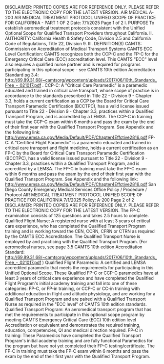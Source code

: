 DISCLAIMER: PRINTED COPIES ARE FOR REFERENCE ONLY. PLEASE REFER TO THE ELECTRONIC COPY FOR THE LATEST VERSION.
AIR MEDICAL A-200
AIR MEDICAL TREATMENT PROTOCOL UNIFIED
SCOPE OF PRACTICE FOR CALIFORNIA - PART 1 OF 2
Date: 7/1/2025 Page 1 of 2
I. PURPOSE
To establish aeromedical treatment protocols consistent with the Unified Optional Scope for
Qualified Transport Providers throughout California.
II. AUTHORITY: California Health & Safety Code, Division 2.5 and California Code of Regulations,
Title 22, Division 9.
III. DEFINITION(S)
CAMTS: Commission on Accreditation of Medical Transport Systems
CAMTS ECC Level Certification: CAMTS recognizes both the CCP-C and the FP-C for the
Emergency Critical Care (ECC) accreditation level. This CAMTS "ECC" level also requires a
qualified nurse partner and is required for programs participating in this optional scope - see CAMTS
10th edition Accreditation Standard pg 3.4: http://69.89.31.68/~camtsorg/wpcontent/uploads/2017/06/10th_Standards_Free_-_021017.pdf .
CCP-C: A "Critical Care Paramedic" is a paramedic educated and trained in critical care transport,
whose scope of practice is in accordance to the standards prescribed in Title 22 - Division 9 -
Chapter 3.3, holds a current certification as a CCP by the Board for Critical Care Transport
Paramedic Certification (BCCTPC), has a valid license issued pursuant to Title 22 - Division 9 -
Chapter 3.3, practices within a Qualified Transport Program, and is accredited by a LEMSA. The
CCP-C in training must take the CCP-C exam within 6 months and pass the exam by the end of
their first year with the Qualified Transport Program. See Appendix and the following link:
http://www.emsa.ca.gov/Media/Default/PDF/Chapter4Effctive2816.pdf
FP-C: A "Certified Flight Paramedic" is a paramedic educated and trained in critical care transport
and flight medicine, holds a current certification as an FP-C by the Board for Critical Care
Transport Paramedic Certification (BCCTPC), has a valid license issued pursuant to Title 22 -
Division 9 - Chapter 3.3, practices within a Qualified Transport Program, and is accredited by a
LEMSA. The FP-C in training must take the FP-C exam within 6 months and pass the exam by the
end of their first year with the Qualified Transport Program. See Appendix and the following link:
http://www.emsa.ca.gov/Media/Default/PDF/Chapter4Effctive2816.pdf 
San Diego County Emergency Medical Services Office
Policy / Procedure / Protocol
AIR MEDICAL TREATMENT PROTOCOL UNIFIED SCOPE OF PRACTICE FOR CALIFORNIA 7/1/2025
Policy: A-200 Page 2 of 2
DISCLAIMER: PRINTED COPIES ARE FOR REFERENCE ONLY. PLEASE REFER TO THE ELECTRONIC COPY FOR THE LATEST VERSION.
The FP-C examination consists of 125 questions and takes 2.5 hours to complete.
Qualified Flight Nurse: A registered nurse with at least 3 years of critical care experience, who
has completed the Qualified Transport Program training and is working toward the CEN, CCRN,
CFRN or CTRN as required by the CAMTS ECC Accreditation. The Qualified Transport Nurse is
employed by and practicing with the Qualified Transport Program. (For aeromedical nurses, see
page 3.5 CAMTS 10th edition Accreditation Standard: http://69.89.31.68/~camtsorg/wpcontent/uploads/2017/06/10th_Standards_Free_-_021017.pdf )
Qualified Flight Paramedic: A certified and LEMSA accredited paramedic that meets the
requirements for participating in this Unified Optional Scope. These Qualified FP-C or CCP-C
paramedics have at least 3 years of critical care experience and have completed the Qualified Flight
Program's initial academy training and fall into one of these categories: FP-C, or FP-in training, or
CCP-C or CC-in training with additional education in flight and altitude physiology, and are working
for a Qualified Transport Program and are paired with a Qualified Transport Nurse as required in
the "ECC level" of CAMTS 10th edition standards.
Qualified Transport Program: An aeromedical transport program that has met the requirements
to participate in this optional scope program by meeting CAMTS Emergency Critical Care (ECC)
10th edition level Accreditation or equivalent and demonstrates the required training, education,
competencies, QI and medical direction required.
FP-C in training: These Paramedics have completed the Qualified Transport Program's initial
academy training and are fully functional Paramedics for the program but have not yet completed
their FP-C testing/certificate. The FP-C in training must take the FP-C exam within 6 months and
pass the exam by the end of their first year with the Qualified Transport Program.

